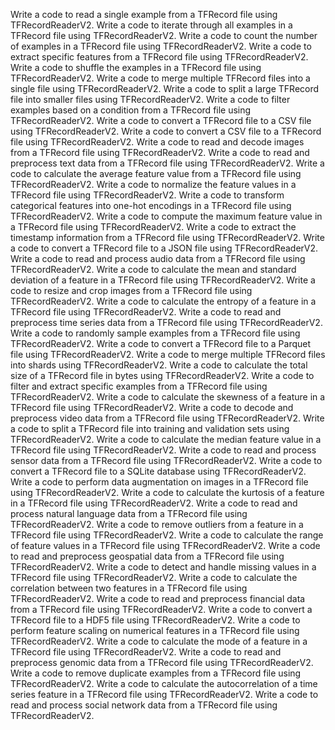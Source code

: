 Write a code to read a single example from a TFRecord file using TFRecordReaderV2.
Write a code to iterate through all examples in a TFRecord file using TFRecordReaderV2.
Write a code to count the number of examples in a TFRecord file using TFRecordReaderV2.
Write a code to extract specific features from a TFRecord file using TFRecordReaderV2.
Write a code to shuffle the examples in a TFRecord file using TFRecordReaderV2.
Write a code to merge multiple TFRecord files into a single file using TFRecordReaderV2.
Write a code to split a large TFRecord file into smaller files using TFRecordReaderV2.
Write a code to filter examples based on a condition from a TFRecord file using TFRecordReaderV2.
Write a code to convert a TFRecord file to a CSV file using TFRecordReaderV2.
Write a code to convert a CSV file to a TFRecord file using TFRecordReaderV2.
Write a code to read and decode images from a TFRecord file using TFRecordReaderV2.
Write a code to read and preprocess text data from a TFRecord file using TFRecordReaderV2.
Write a code to calculate the average feature value from a TFRecord file using TFRecordReaderV2.
Write a code to normalize the feature values in a TFRecord file using TFRecordReaderV2.
Write a code to transform categorical features into one-hot encodings in a TFRecord file using TFRecordReaderV2.
Write a code to compute the maximum feature value in a TFRecord file using TFRecordReaderV2.
Write a code to extract the timestamp information from a TFRecord file using TFRecordReaderV2.
Write a code to convert a TFRecord file to a JSON file using TFRecordReaderV2.
Write a code to read and process audio data from a TFRecord file using TFRecordReaderV2.
Write a code to calculate the mean and standard deviation of a feature in a TFRecord file using TFRecordReaderV2.
Write a code to resize and crop images from a TFRecord file using TFRecordReaderV2.
Write a code to calculate the entropy of a feature in a TFRecord file using TFRecordReaderV2.
Write a code to read and preprocess time series data from a TFRecord file using TFRecordReaderV2.
Write a code to randomly sample examples from a TFRecord file using TFRecordReaderV2.
Write a code to convert a TFRecord file to a Parquet file using TFRecordReaderV2.
Write a code to merge multiple TFRecord files into shards using TFRecordReaderV2.
Write a code to calculate the total size of a TFRecord file in bytes using TFRecordReaderV2.
Write a code to filter and extract specific examples from a TFRecord file using TFRecordReaderV2.
Write a code to calculate the skewness of a feature in a TFRecord file using TFRecordReaderV2.
Write a code to decode and preprocess video data from a TFRecord file using TFRecordReaderV2.
Write a code to split a TFRecord file into training and validation sets using TFRecordReaderV2.
Write a code to calculate the median feature value in a TFRecord file using TFRecordReaderV2.
Write a code to read and process sensor data from a TFRecord file using TFRecordReaderV2.
Write a code to convert a TFRecord file to a SQLite database using TFRecordReaderV2.
Write a code to perform data augmentation on images in a TFRecord file using TFRecordReaderV2.
Write a code to calculate the kurtosis of a feature in a TFRecord file using TFRecordReaderV2.
Write a code to read and process natural language data from a TFRecord file using TFRecordReaderV2.
Write a code to remove outliers from a feature in a TFRecord file using TFRecordReaderV2.
Write a code to calculate the range of feature values in a TFRecord file using TFRecordReaderV2.
Write a code to read and preprocess geospatial data from a TFRecord file using TFRecordReaderV2.
Write a code to detect and handle missing values in a TFRecord file using TFRecordReaderV2.
Write a code to calculate the correlation between two features in a TFRecord file using TFRecordReaderV2.
Write a code to read and preprocess financial data from a TFRecord file using TFRecordReaderV2.
Write a code to convert a TFRecord file to a HDF5 file using TFRecordReaderV2.
Write a code to perform feature scaling on numerical features in a TFRecord file using TFRecordReaderV2.
Write a code to calculate the mode of a feature in a TFRecord file using TFRecordReaderV2.
Write a code to read and preprocess genomic data from a TFRecord file using TFRecordReaderV2.
Write a code to remove duplicate examples from a TFRecord file using TFRecordReaderV2.
Write a code to calculate the autocorrelation of a time series feature in a TFRecord file using TFRecordReaderV2.
Write a code to read and process social network data from a TFRecord file using TFRecordReaderV2.